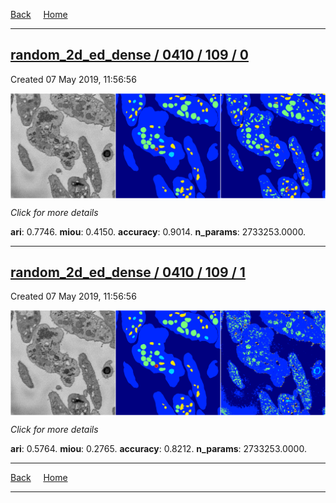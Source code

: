 
[Back](..)&nbsp;&nbsp;&nbsp;&nbsp;&nbsp;[Home](https://leapmanlab.github.io/snapshots)

---

<div class="summary"><a href="0"><h2>random_2d_ed_dense / 0410 / 109 / 0</h2></a><p>Created 07 May 2019, 11:56:56
</p><a href="0"><img src="0/media/summary.png" align="center"></a><p>
<i>Click for more details</i>
</p></div>

**ari**: 0.7746. **miou**: 0.4150. **accuracy**: 0.9014. **n_params**: 2733253.0000. 

---

<div class="summary"><a href="1"><h2>random_2d_ed_dense / 0410 / 109 / 1</h2></a><p>Created 07 May 2019, 11:56:56
</p><a href="1"><img src="1/media/summary.png" align="center"></a><p>
<i>Click for more details</i>
</p></div>

**ari**: 0.5764. **miou**: 0.2765. **accuracy**: 0.8212. **n_params**: 2733253.0000. 

---

[Back](..)&nbsp;&nbsp;&nbsp;&nbsp;&nbsp;[Home](https://leapmanlab.github.io/snapshots)

---